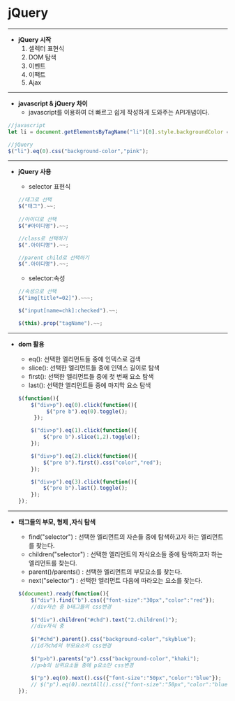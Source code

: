 # jQuery

---

* __jQuery 시작__
  1. 셀렉터 표현식
  2. DOM 탐색
  3. 이벤트
  4. 이팩트
  5. Ajax

---

* __javascript & jQuery 차이__ 
  * javascript를 이용하여 더 빠르고 쉽게 작성하게 도와주는 API개념이다.

```js
//javascript
let li = document.getElementsByTagName("li")[0].style.backgroundColor = "pink";

//jQuery
$("li").eq(0).css("background-color","pink"); 	
```

---

* __jQuery 사용__

  * selector 표현식

  ```js
  //태그로 선택
  $("태그").~~;
      
  //아이디로 선택
  $("#아이디명").~~;
  
  //class로 선택하기
  $(".아이디명").~~;
  
  //parent child로 선택하기
  $(".아이디명").~~;
  ```

  *  selector:속성

  ```js
  //속성으로 선택
  $("img[title*=02]").~~~;
  
  $("input[name=chk]:checked").~~;
  
  $(this).prop("tagName").~~;
  ```

---

* __dom 활용__

  * eq(): 선택한 엘리먼트들 중에 인덱스로 검색
  * slice(): 선택한 엘리먼트들 중에 인덱스 길이로 탐색
  * first(): 선택한 엘리먼트들 중에 첫 번째 요소 탐색
  * last(): 선택한 엘리먼트들 중에 마지막 요소 탐색

  ```js
  $(function(){
      $("div>p").eq(0).click(function(){
           $("pre b").eq(0).toggle();
       });
  
      $("div>p").eq(1).click(function(){
          $("pre b").slice(1,2).toggle();
      });
  
      $("div>p").eq(2).click(function(){
          $("pre b").first().css("color","red");
      });
  
      $("div>p").eq(3).click(function(){
          $("pre b").last().toggle();
      });
  });
  ```

---

* __태그들의 부모, 형제 ,자식 탐색__

  * find("selector") : 선택한 엘리먼트의 자손들 중에 탐색하고자 하는 엘리먼트를 찾는다.
  * children("selector") : 선택한 엘리먼트의 자식요소들 중에 탐색하고자 하는 엘리먼트를 찾는다.
  * parent()/parents() : 선택한 엘리먼트의 부모요소를 찾는다.
  * next("selector") : 선택한 엘리먼트 다음에 따라오는 요소를 찾는다.

  ```js
  $(document).ready(function(){
      $("div").find("b").css({"font-size":"30px","color":"red"});
      //div자손 중 b태그들의 css변경
      
      $("div").children("#chd").text("2.children()");
      //div자식 중 
      
      $("#chd").parent().css("background-color","skyblue");
      //id가chd의 부모요소의 css변경
      
      $("p>b").parents("p").css("background-color","khaki");
      //p>b의 상위요소들 중에 p요소만 css변경
      
      $("p").eq(0).next().css({"font-size":"50px","color":"blue"});
      // $("p").eq(0).nextAll().css({"font-size":"50px","color":"blue"}); 
  });
  ```

  